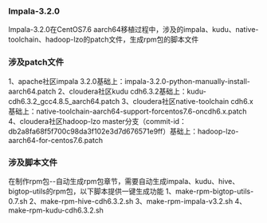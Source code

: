 ### Impala-3.2.0
Impala-3.2.0在CentOS7.6 aarch64移植过程中，涉及的impala、kudu、native-toolchain、hadoop-lzo的patch文件，生成rpm包的脚本文件

### 涉及patch文件
1、apache社区impala 3.2.0基础上：impala-3.2.0-python-manually-install-aarch64.patch
2、cloudera社区kudu cdh6.3.2基础上：kudu-cdh6.3.2_gcc4.8.5_aarch64.patch
3、cloudera社区native-toolchain cdh6.x基础上：native-toolchain-aarch64-support-forcentos7.6-oncdh6.x.patch
4、cloudera社区hadoop-lzo master分支（commit-id：db2a8fa68f5f700c98da3f102e3d7d676571e9ff）基础上：hadoop-lzo-aarch64-for-centos7.6.patch

### 涉及脚本文件
在制作rpm包--自动生成rpm包章节，需要自动生成impala、kudu、hive、bigtop-utils的rpm包，以下脚本提供一键生成功能
1、make-rpm-bigtop-utils-0.7.sh
2、make-rpm-hive-cdh6.3.2.sh
3、make-rpm-impala-v3.2.sh
4、make-rpm-kudu-cdh6.3.2.sh
